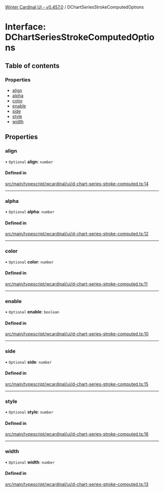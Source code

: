 [Winter Cardinal UI - v0.457.0](../index.md) / DChartSeriesStrokeComputedOptions

# Interface: DChartSeriesStrokeComputedOptions

## Table of contents

### Properties

- [align](DChartSeriesStrokeComputedOptions.md#align)
- [alpha](DChartSeriesStrokeComputedOptions.md#alpha)
- [color](DChartSeriesStrokeComputedOptions.md#color)
- [enable](DChartSeriesStrokeComputedOptions.md#enable)
- [side](DChartSeriesStrokeComputedOptions.md#side)
- [style](DChartSeriesStrokeComputedOptions.md#style)
- [width](DChartSeriesStrokeComputedOptions.md#width)

## Properties

### align

• `Optional` **align**: `number`

#### Defined in

[src/main/typescript/wcardinal/ui/d-chart-series-stroke-computed.ts:14](https://github.com/winter-cardinal/winter-cardinal-ui/blob/v0.457.0/src/main/typescript/wcardinal/ui/d-chart-series-stroke-computed.ts#L14)

___

### alpha

• `Optional` **alpha**: `number`

#### Defined in

[src/main/typescript/wcardinal/ui/d-chart-series-stroke-computed.ts:12](https://github.com/winter-cardinal/winter-cardinal-ui/blob/v0.457.0/src/main/typescript/wcardinal/ui/d-chart-series-stroke-computed.ts#L12)

___

### color

• `Optional` **color**: `number`

#### Defined in

[src/main/typescript/wcardinal/ui/d-chart-series-stroke-computed.ts:11](https://github.com/winter-cardinal/winter-cardinal-ui/blob/v0.457.0/src/main/typescript/wcardinal/ui/d-chart-series-stroke-computed.ts#L11)

___

### enable

• `Optional` **enable**: `boolean`

#### Defined in

[src/main/typescript/wcardinal/ui/d-chart-series-stroke-computed.ts:10](https://github.com/winter-cardinal/winter-cardinal-ui/blob/v0.457.0/src/main/typescript/wcardinal/ui/d-chart-series-stroke-computed.ts#L10)

___

### side

• `Optional` **side**: `number`

#### Defined in

[src/main/typescript/wcardinal/ui/d-chart-series-stroke-computed.ts:15](https://github.com/winter-cardinal/winter-cardinal-ui/blob/v0.457.0/src/main/typescript/wcardinal/ui/d-chart-series-stroke-computed.ts#L15)

___

### style

• `Optional` **style**: `number`

#### Defined in

[src/main/typescript/wcardinal/ui/d-chart-series-stroke-computed.ts:16](https://github.com/winter-cardinal/winter-cardinal-ui/blob/v0.457.0/src/main/typescript/wcardinal/ui/d-chart-series-stroke-computed.ts#L16)

___

### width

• `Optional` **width**: `number`

#### Defined in

[src/main/typescript/wcardinal/ui/d-chart-series-stroke-computed.ts:13](https://github.com/winter-cardinal/winter-cardinal-ui/blob/v0.457.0/src/main/typescript/wcardinal/ui/d-chart-series-stroke-computed.ts#L13)

